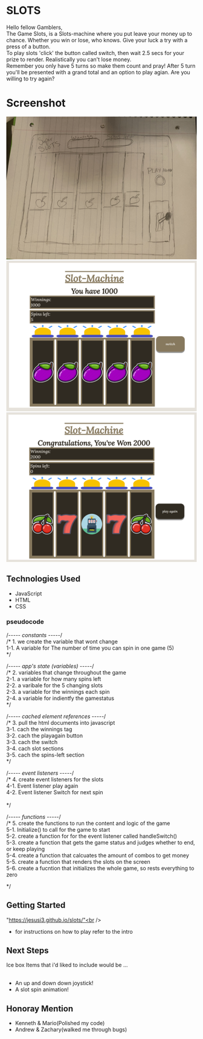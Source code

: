 # SLOTS
Hello fellow Gamblers, <br />
The Game Slots, is a Slots-machine where you put leave your money up to chance. Whether you win or lose, who knows. Give your luck a try with a press of a button.  <br />
To play slots 'click' the button called switch, then wait 2.5 secs for your prize to render. Realistically you can't lose money. <br />
Remember you only have 5 turns so make them count and pray! After 5 turn you'll be presented with a grand total and an option to play agian. Are you willing to try again?

# Screenshot

<img src="wireframe/IMG-7851.jpeg">
<img src="wireframe/Screenshot 2022-07-08 012112.png">
<img src="wireframe/finished slots.png">

## Technologies Used

- JavaScript
- HTML
- CSS
### pseudocode
/*----- constants -----*/<br />
/* 1. we create the variable that wont change <br />
        1-1. A variable for The number of time you can spin in one game (5)<br />
*/

/*----- app's state (variables) -----*/<br />
/* 2. variables that change throughout the game  <br />
        2-1. a variable for how many spins left<br />
        2-2. a varibale for the 5 changing slots<br />
        2-3. a variable for the winnings each spin<br />
        2-4. a variable for indientfy the gamestatus<br />
*/

/*----- cached element references -----*/<br />
/* 3. pull the html documents into javascript<br />
3-1. cach the winnings tag <br />
3-2. cach the playagain button<br />
3-3. cach the switch<br />
3-4. cach slot sections<br />
3-5. cach the spins-left section<br />
*/<br />

/*----- event listeners -----*/<br />
/* 4. create event listeners for the slots<br />
        4-1. Event listener play again<br />
        4-2. Event listener Switch for next spin  <br />  
*/

/*----- functions -----*/<br />
/* 5.  create the functions to run the content and logic of the game<br />
        5-1. Initialize() to call for the game to start<br />
        5-2. create a function for for the event listener called handleSwitch()<br />
        5-3. create a function that gets the game status and judges whether to end, or keep playing<br />
        5-4. create a function that calcuates the amount of combos to get money<br />
        5-5. create a function that renders the slots on the screen<br />
        5-6. create a fucntion that initializes the whole game, so rests everything to zero<br />

*/
## Getting Started<br />
"https://jesusi3.github.io/slots/"<br />
- for instructions on how to play refer to the intro <br />

## Next Steps<br />
Ice box Items that i'd liked to include would be ...<br /><br />
- An up and down down joystick!<br />
- A slot spin animation!<br />

## Honoray Mention
- Kenneth & Mario(Polished my code)<br />
- Andrew & Zachary(walked me through bugs)<br />
